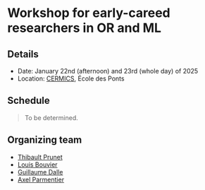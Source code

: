 # Workshop for early-careed researchers in OR and ML

## Details

- Date: January 22nd (afternoon) and 23rd (whole day) of 2025
- Location: [CERMICS](https://cermics-lab.enpc.fr/), École des Ponts

## Schedule

> To be determined.

## Organizing team

- [Thibault Prunet](https://prunett.github.io/)
- [Louis Bouvier](https://louisbouvier.github.io/)
- [Guillaume Dalle](https://gdalle.github.io/)
- [Axel Parmentier](https://axelparmentier.github.io/)
